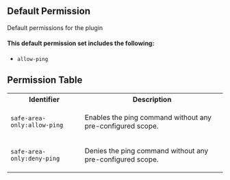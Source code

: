 ## Default Permission

Default permissions for the plugin

#### This default permission set includes the following:

- `allow-ping`

## Permission Table

<table>
<tr>
<th>Identifier</th>
<th>Description</th>
</tr>


<tr>
<td>

`safe-area-only:allow-ping`

</td>
<td>

Enables the ping command without any pre-configured scope.

</td>
</tr>

<tr>
<td>

`safe-area-only:deny-ping`

</td>
<td>

Denies the ping command without any pre-configured scope.

</td>
</tr>
</table>
